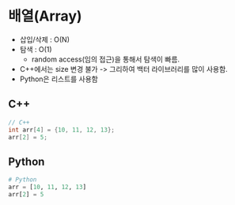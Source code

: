 # 배열(Array)
- 삽입/삭제 : O(N)
- 탐색 : O(1)
  - random access(임의 접근)을 통해서 탐색이 빠름.
- C++에서는 size 변경 불가 -> 그리하여 백터 라이브러리를 많이 사용함.
- Python은 리스트를 사용함

## C++

```c++
// C++
int arr[4] = {10, 11, 12, 13};
arr[2] = 5;
```

## Python

```python
# Python
arr = [10, 11, 12, 13]
arr[2] = 5
```

